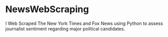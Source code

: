 # NewsWebScraping
I Web Scraped The New York Times and Fox News using Python to assess journalist sentiment regarding major political candidates. 
